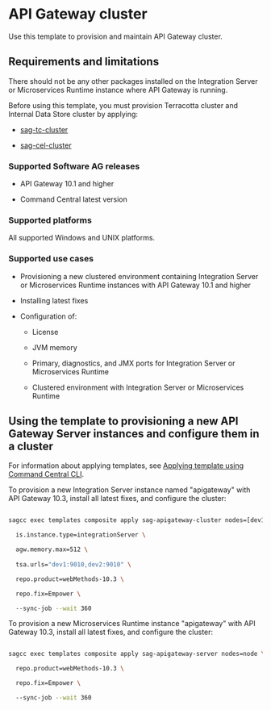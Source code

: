<!-- Copyright 2013 - 2018 Software AG, Darmstadt, Germany and/or its licensors



   SPDX-License-Identifier: Apache-2.0



    Licensed under the Apache License, Version 2.0 (the "License");

    you may not use this file except in compliance with the License.

    You may obtain a copy of the License at



        http://www.apache.org/licenses/LICENSE-2.0



    Unless required by applicable law or agreed to in writing, software

    distributed under the License is distributed on an "AS IS" BASIS,

     WITHOUT WARRANTIES OR CONDITIONS OF ANY KIND, either express or implied.

     See the License for the specific language governing permissions and



     limitations under the License.                                                  



-->



# API Gateway cluster



Use this template to provision and maintain API Gateway cluster.



## Requirements and limitations



There should not be any other packages installed on the Integration Server or Microservices Runtime instance where API Gateway is running.

Before using this template, you must provision Terracotta cluster and Internal Data Store cluster by applying:

* [sag-tc-cluster](https://github.com/SoftwareAG/sagdevops-templates/templates/sag-tc-cluster)

* [sag-cel-cluster](https://github.com/SoftwareAG/sagdevops-templates/templates/sag-cel-cluster)


### Supported Software AG releases



* API Gateway 10.1 and higher

* Command Central latest version



### Supported platforms



All supported Windows and UNIX platforms.



### Supported use cases



* Provisioning a new clustered environment containing Integration Server or Microservices Runtime instances with API Gateway 10.1 and higher

* Installing latest fixes

* Configuration of:

  * License

  * JVM memory

  * Primary, diagnostics, and JMX ports for Integration Server or Microservices Runtime
  
  * Clustered environment with Integration Server or Microservices Runtime



## Using the template to provisioning a new API Gateway Server instances and configure them in a cluster



For information about applying templates, see [Applying template using Command Central CLI](https://github.com/SoftwareAG/sagdevops-templates/wiki/Using-default-templates#applying-template-using-command-central-cli).



To provision a new Integration Server instance named "apigateway" with API Gateway 10.3, install all latest fixes, and configure the cluster:



```bash

sagcc exec templates composite apply sag-apigateway-cluster nodes=[dev1, dev2] \

  is.instance.type=integrationServer \

  agw.memory.max=512 \
  
  tsa.urls="dev1:9010,dev2:9010" \

  repo.product=webMethods-10.3 \

  repo.fix=Empower \

  --sync-job --wait 360

```


To provision a new Microservices Runtime instance "apigateway" with API Gateway 10.3, install all latest fixes, and configure the cluster:


```bash

sagcc exec templates composite apply sag-apigateway-server nodes=node \

  repo.product=webMethods-10.3 \

  repo.fix=Empower \

  --sync-job --wait 360

```